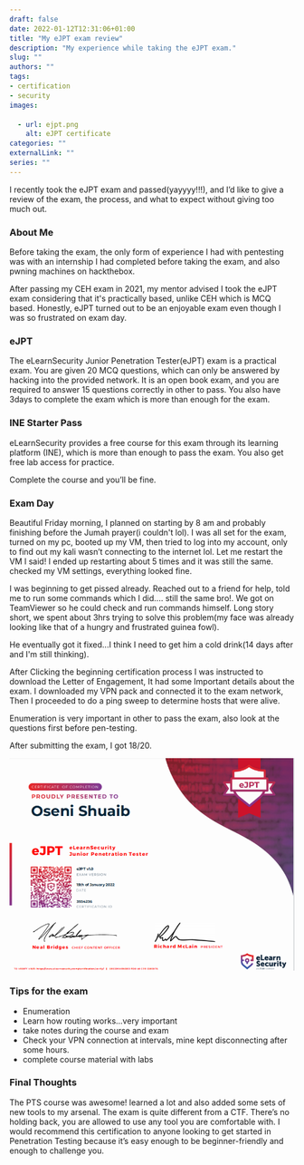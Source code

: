 ```yaml
--- 
draft: false
date: 2022-01-12T12:31:06+01:00
title: "My eJPT exam review"
description: "My experience while taking the eJPT exam."
slug: ""
authors: ""
tags:
- certification
- security
images:

  - url: ejpt.png
    alt: eJPT certificate
categories: ""
externalLink: ""
series: ""
---
```


I recently took the eJPT exam and passed(yayyyy!!!), and I’d like to give a review of the exam, the process, and what to expect without giving too much out.

<!--more-->
### About Me
Before taking the exam, the only form of experience I had with pentesting was with an internship I had completed before taking the exam, and also pwning machines on hackthebox.

After passing my CEH exam in 2021, my mentor advised I took the eJPT exam considering that it's practically based, unlike CEH which is MCQ based. Honestly, eJPT turned out to be an enjoyable exam even though I was so frustrated on exam day.

### eJPT

The eLearnSecurity Junior Penetration Tester(eJPT) exam is a practical exam. You are given 20 MCQ questions, which can only be answered by hacking into the provided network. It is an open book exam, and you are required to answer 15 questions correctly in other to pass. You also have 3days to complete the exam which is more than enough for the exam.

### INE Starter Pass
eLearnSecurity provides a free course for this exam through its learning platform (INE), which is more than enough to pass the exam. You also get free lab access for practice.

Complete the course and you’ll be fine.

### Exam Day
Beautiful Friday morning, I planned on starting by 8 am and probably finishing before the Jumah prayer(i couldn't lol). I was all set for the exam, turned on my pc, booted up my VM, then tried to log into my account, only to find out my kali wasn’t connecting to the internet lol. Let me restart the VM I said! I ended up restarting about 5 times and it was still the same. checked my VM settings, everything looked fine.

I was beginning to get pissed already. Reached out to a friend for help, told me to run some commands which I did.... still the same bro!. We got on TeamViewer so he could check and run commands himself. Long story short, we spent about 3hrs trying to solve this problem(my face was already looking like that of a hungry and frustrated guinea fowl).

He eventually got it fixed...I think I need to get him a cold drink(14 days after and I'm still thinking).

After Clicking the beginning certification process I was instructed to download the Letter of Engagement, It had some Important details about the exam. I downloaded my VPN pack and connected it to the exam network, Then I proceeded to do a ping sweep to determine hosts that were alive.

Enumeration is very important in other to pass the exam, also look at the questions first before pen-testing.

After submitting the exam, I got 18/20.

![eJPT certificate](ejpt.png)

### Tips for the exam
- Enumeration
- Learn how routing works...very important
- take notes during the course and exam
- Check your VPN connection at intervals, mine kept disconnecting after some hours.
- complete course material with labs

### Final Thoughts
The PTS course was awesome! learned a lot and also added some sets of new tools to my arsenal. The exam is quite different from a CTF. There’s no holding back, you are allowed to use any tool you are comfortable with. I would recommend this certification to anyone looking to get started in Penetration Testing because it’s easy enough to be beginner-friendly and enough to challenge you.

 